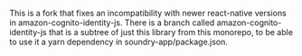 This is a fork that fixes an incompatibility with newer react-native versions in amazon-cognito-identity-js. There is a branch called amazon-cognito-identity-js that is a subtree of just this library from this monorepo, to be able to use it a yarn dependency in soundry-app/package.json.
